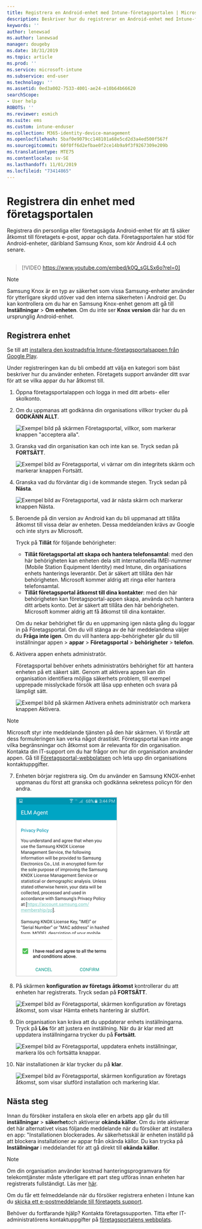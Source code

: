 ```yaml
---
title: Registrera en Android-enhet med Intune-företagsportalen | Microsoft Docs
description: Beskriver hur du registrerar en Android-enhet med Intune-företagsportalen
keywords: ''
author: lenewsad
ms.author: lanewsad
manager: dougeby
ms.date: 10/31/2019
ms.topic: article
ms.prod: ''
ms.service: microsoft-intune
ms.subservice: end-user
ms.technology: ''
ms.assetid: 0ed3a002-7533-4001-ae24-e10b64b66620
searchScope:
- User help
ROBOTS: ''
ms.reviewer: esmich
ms.suite: ems
ms.custom: intune-enduser
ms.collection: M365-identity-device-management
ms.openlocfilehash: 5baf0e9079cc148101a68e5cd2d3a4ed500f567f
ms.sourcegitcommit: 60f0ff6d2efbae0f2ce14b9a9f3f9267309e209b
ms.translationtype: MTE75
ms.contentlocale: sv-SE
ms.lasthandoff: 11/01/2019
ms.locfileid: "73414865"
---
```

# <a name="enroll-your-device-with-company-portal"></a>Registrera din enhet med företagsportalen  
Registrera din personliga eller företagsägda Android-enhet för att få säker åtkomst till företagets e-post, appar och data. Företagsportalen har stöd för Android-enheter, däribland Samsung Knox, som kör Android 4.4 och senare.  
</br>
> [!VIDEO https://www.youtube.com/embed/k0Q_sGLSx6o?rel=0]

> [!NOTE]
> Samsung Knox är en typ av säkerhet som vissa Samsung-enheter använder för ytterligare skydd utöver vad den interna säkerheten i Android ger. Du kan kontrollera om du har en Samsung Knox-enhet genom att gå till **Inställningar** > **Om enheten**. Om du inte ser **Knox version** där har du en ursprunglig Android-enhet.

## <a name="enroll-device"></a>Registrera enhet  
Se till att [installera den kostnadsfria Intune-företagsportalsappen från Google Play](https://play.google.com/store/apps/details?id=com.microsoft.windowsintune.companyportal). 

Under registreringen kan du bli ombedd att välja en kategori som bäst beskriver hur du använder enheten. Företagets support använder ditt svar för att se vilka appar du har åtkomst till.  

1. Öppna företagsportalappen och logga in med ditt arbets- eller skolkonto.  

2. Om du uppmanas att godkänna din organisations villkor trycker du på **GODKÄNN ALLT**.  

   ![Exempel bild på skärmen Företagsportal, villkor, som markerar knappen "acceptera alla".](./media/accept-terms-1911.png)  


3. Granska vad din organisation kan och inte kan se. Tryck sedan på **FORTSÄTT**.


    ![Exempel bild av Företagsportal, vi värnar om din integritets skärm och markerar knappen Fortsätt.](./media/android-privacy-screen-1911.png)  
4. Granska vad du förväntar dig i de kommande stegen. Tryck sedan på **Nästa**.  

    ![Exempel bild av Företagsportal, vad är nästa skärm och markerar knappen Nästa.](./media/android-whats-next-1911.png)  


5. Beroende på din version av Android kan du bli uppmanad att tillåta åtkomst till vissa delar av enheten. Dessa meddelanden krävs av Google och inte styrs av Microsoft.  

    Tryck på **Tillåt** för följande behörigheter:  
    * **Tillåt företagsportal att skapa och hantera telefonsamtal**: med den här behörigheten kan enheten dela sitt internationella IMEI-nummer (Mobile Station Equipment Identity) med Intune, din organisations enhets hanterings leverantör. Det är säkert att tillåta den här behörigheten. Microsoft kommer aldrig att ringa eller hantera telefonsamtal.  
    * **Tillåt företagsportal åtkomst till dina kontakter**: med den här behörigheten kan företagsportal-appen skapa, använda och hantera ditt arbets konto.  Det är säkert att tillåta den här behörigheten. Microsoft kommer aldrig att få åtkomst till dina kontakter. 

    Om du nekar behörighet får du en uppmaning igen nästa gång du loggar in på Företagsportal. Om du vill stänga av de här meddelandena väljer du **Fråga inte igen**. Om du vill hantera app-behörigheter går du till inställningar appen > **appar** > **Företagsportal** > **behörigheter** > **telefon**.  

6. Aktivera appen enhets administratör. 

    Företagsportal behöver enhets administratörs behörighet för att hantera enheten på ett säkert sätt. Genom att aktivera appen kan din organisation identifiera möjliga säkerhets problem, till exempel upprepade misslyckade försök att låsa upp enheten och svara på lämpligt sätt.  

    ![Exempel bild på skärmen Aktivera enhets administratör och markera knappen Aktivera.](./media/activate-device-administrator-1911.png)  

> [!NOTE]
> Microsoft styr inte meddelande tjänsten på den här skärmen. Vi förstår att dess formuleringen kan verka något drastiskt. Företagsportal kan inte ange vilka begränsningar och åtkomst som är relevanta för din organisation. Kontakta din IT-support om du har frågor om hur din organisation använder appen. Gå till [Företagsportal-webbplatsen](https://go.microsoft.com/fwlink/?linkid=2010980) och leta upp din organisations kontaktuppgifter.  


7. Enheten börjar registrera sig. Om du använder en Samsung KNOX-enhet uppmanas du först att granska och godkänna sekretess policyn för den andra.   

    ![Exempel bild av skärmen för Samsung KNOX sekretess policy som visas under registreringen.](./media/and-enroll-7-knox-privacy-policy.png)  

8. På skärmen **konfiguration av företags åtkomst** kontrollerar du att enheten har registrerats. Tryck sedan på **FORTSÄTT**.  

    ![Exempel bild av Företagsportal, skärmen konfiguration av företags åtkomst, som visar Hämta enhets hantering är slutfört.](./media/update-settings-1911.png)  

9. Din organisation kan kräva att du uppdaterar enhets inställningarna. Tryck på **Lös** för att justera en inställning. När du är klar med att uppdatera inställningarna trycker du på **Fortsätt**.  

   ![Exempel bild av Företagsportal, uppdatera enhets inställningar, markera lös och fortsätta knappar.](./media/resolve-settings-1911.png)  

10. När installationen är klar trycker du på **klar**.    

    ![Exempel bild av Företagsportal, skärmen konfiguration av företags åtkomst, som visar slutförd installation och markering klar.](./media/android-enrollment-done-1911.png) 

## <a name="next-steps"></a>Nästa steg  

Innan du försöker installera en skola eller en arbets app går du till **inställningar** > **säkerhet**och aktiverar **okända källor**. Om du inte aktiverar det här alternativet visas följande meddelande när du försöker att installera en app: "Installationen blockerades. Av säkerhetsskäl är enheten inställd på att blockera installationer av appar från okända källor. Du kan trycka på **Inställningar** i meddelandet för att gå direkt till **okända källor**.  

> [!Note]
> Om din organisation använder kostnad hanteringsprogramvara för telekomtjänster måste ytterligare ett part steg utföras innan enheten har registrerats fullständigt. Läs mer [här](enroll-your-device-with-telecom-expense-management-android.md).

Om du får ett felmeddelande när du försöker registrera enheten i Intune kan du [skicka ett e-postmeddelande till företagets support](send-logs-to-your-it-admin-by-email-android.md).  

Behöver du fortfarande hjälp? Kontakta företagssupporten. Titta efter IT-administratörens kontaktuppgifter på [företagsportalens webbplats](https://go.microsoft.com/fwlink/?linkid=2010980).  